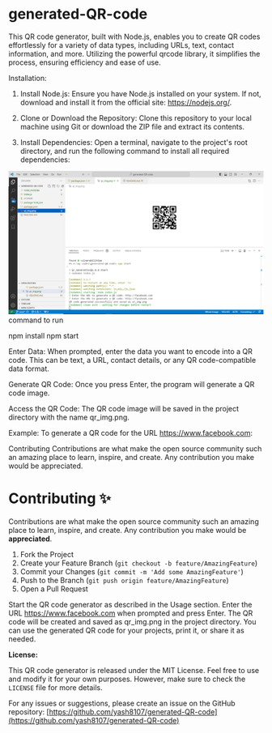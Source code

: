 # generated-QR-code

This QR code generator, built with Node.js, enables you to create QR codes effortlessly for a variety of data types, including URLs, text, contact information, and more. Utilizing the powerful qrcode library, it simplifies the process, ensuring efficiency and ease of use.

Installation:

1. Install Node.js:
   Ensure you have Node.js installed on your system. If not, download and install it from the official site: https://nodejs.org/.

2. Clone or Download the Repository:
   Clone this repository to your local machine using Git or download the ZIP file and extract its contents.

3. Install Dependencies:
   Open a terminal, navigate to the project's root directory, and run the following command to install all required dependencies:

![Sample](image.png)
command to run

npm install
npm start

Enter Data:
When prompted, enter the data you want to encode into a QR code. This can be text, a URL, contact details, or any QR code-compatible data format.

Generate QR Code:
Once you press Enter, the program will generate a QR code image.

Access the QR Code:
The QR code image will be saved in the project directory with the name qr_img.png.

Example:
To generate a QR code for the URL https://www.facebook.com:

Contributing
Contributions are what make the open source community such an amazing place to learn, inspire, and create. Any contribution you make would be appreciated.

<!-- CONTRIBUTING -->
# Contributing ✨

Contributions are what make the open source community such an amazing place to learn, inspire, and create. Any contribution you make would be **appreciated**.

1. Fork the Project
2. Create your Feature Branch (`git checkout -b feature/AmazingFeature`)
3. Commit your Changes (`git commit -m 'Add some AmazingFeature'`)
4. Push to the Branch (`git push origin feature/AmazingFeature`)
5. Open a Pull Request 

Start the QR code generator as described in the Usage section.
Enter the URL https://www.facebook.com when prompted and press Enter.
The QR code will be created and saved as qr_img.png in the project directory.
You can use the generated QR code for your projects, print it, or share it as needed.

**License:**

This QR code generator is released under the MIT License. Feel free to use and modify it for your own purposes. However, make sure to check the `LICENSE` file for more details.

For any issues or suggestions, please create an issue on the GitHub repository: [https://github.com/yash8107/generated-QR-code](https://github.com/yash8107/generated-QR-code)
